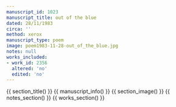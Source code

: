 ```yaml
---
manuscript_id: 1023
manuscript_title: out of the blue
dated: 28/11/1983
circa: ''
method: xerox
manuscript_type: poem
image: poem1983-11-28-out_of_the_blue.jpg
notes: null
works_included:
- work_id: 2356
  altered: 'no'
  edited: 'no'
---
```


{{ section_title() }}
{{ manuscript_info() }}
{{ section_image() }}
{{ notes_section() }}
{{ works_section() }}
